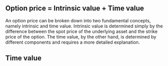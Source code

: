 ## Option price = Intrinsic value + Time value

An option price can be broken down into two fundamental concepts, namely intrinsic and time value. Intrinsic value is determined simply by the difference between the spot price of the underlying asset and the strike price of the option. The time value, by the other hand, is determined by different components and requires a more detailed explanation.

## Time value





